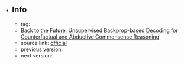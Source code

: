- ## Info
	- tag:
	- [Back to the Future: Unsupervised Backprop-based Decoding for Counterfactual and Abductive Commonsense Reasoning](https://aclanthology.org/2020.emnlp-main.58/)
	- source link: [official](https://github.com/qkaren/unsup_gen_for_cms_reasoning)
	- previous version:
	- next version: